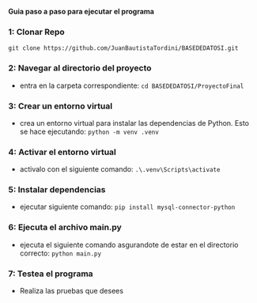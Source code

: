 **Guia paso a paso para ejecutar el programa**

### 1: Clonar Repo
`git clone https://github.com/JuanBautistaTordini/BASEDEDATOSI.git`

### 2: Navegar al directorio del proyecto
- entra en la carpeta correspondiente: 
`cd BASEDEDATOSI/ProyectoFinal`

### 3: Crear un entorno virtual
-  crea un entorno virtual para instalar las dependencias de Python. Esto se hace ejecutando:
`python -m venv .venv`

### 4: Activar el entorno virtual
- activalo con el siguiente comando:
`.\.venv\Scripts\activate`

### 5: Instalar dependencias
- ejecutar siguiente comando:
`pip install mysql-connector-python`

### 6: Ejecuta el archivo main.py
- ejecuta el siguiente comando asgurandote de estar en el directorio correcto:
`python main.py`

### 7: Testea el programa
- Realiza las pruebas que desees